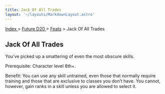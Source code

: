 ```yaml
---
title: Jack Of All Trades
layout: '~/layouts/MarkdownLayout.astro'
---
```


[ Index ](/) > [ Future D20 ](/future.d20.srd) > [Feats](/future.d20.srd/feats) > Jack Of All Trades

## Jack Of All Trades

You’ve picked up a smattering of even the most obscure skills.

Prerequisite: Character level 8th+.

Benefit: You can use any skill untrained, even those that normally require
training and those that are exclusive to classes you don’t have. You cannot,
however, gain ranks in a skill unless you are allowed to select it.

